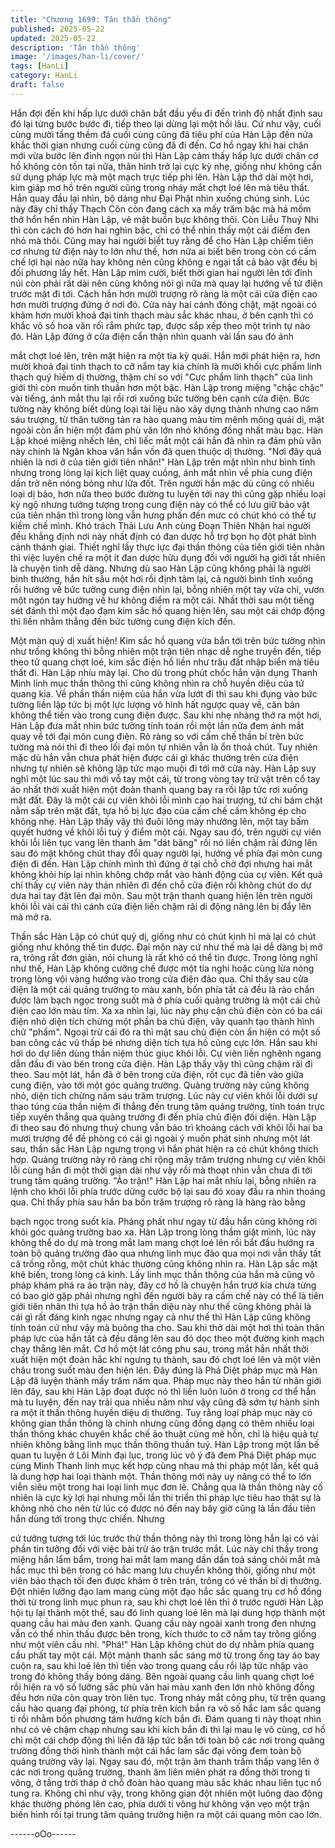 ```yaml
---
title: "Chương 1699: Tân thần thông"
published: 2025-05-22
updated: 2025-05-22
description: 'Tân thần thông'
image: '/images/han-li/cover/'
tags: [HanLi]
category: HanLi
draft: false
---
```


Hắn đợi đến khi hấp lực dưới chân bắt đầu yếu đi đến trình độ
nhất định sau đó lại từng bước bước đi, tiếp theo lại dừng lại một
hồi lâu. Cứ như vậy, cuối cùng mười tầng thềm đá cuối cùng cũng
đã tiêu phí của Hàn Lập đến nửa khắc thời gian nhưng cuối cùng
cũng đã đi đến.
Cơ hồ ngay khi hai chân mới vừa bước lên đỉnh ngọn núi thì Hàn
Lập cảm thấy hấp lực dưới chân cơ hồ không còn tồn tại nữa,
thân hình trở lại cực kỳ nhẹ, giống như không cần sử dụng pháp
lực mà một mạch trực tiếp phi lên. Hàn Lập thở dài một hơi, kim
giáp mơ hồ trên người cũng trong nháy mắt chợt loé lên mà tiêu
thất.
Hắn quay đầu lại nhìn, bộ dáng như Đại Phật nhìn xuống chúng
sinh. Lúc này đây chỉ thấy Thạch Côn còn đang cách xa mấy trăm
bậc mà há mồm thở hổn hển nhìn Hàn Lập, vẻ mặt buồn bực
không thôi. Còn Liễu Thuý Nhi thì còn cách đó hơn hai nghìn bậc,
chỉ có thể nhìn thấy một cái điểm đen nhỏ mà thôi.
Cũng may hai người biết tuy rằng để cho Hàn Lập chiếm tiên cơ
nhưng tử điện này to lớn như thế, hơn nữa ai biết bên trong còn
có cấm chế lợi hại nào nữa hay không nên cũng không e ngại tất
cả bảo vật đều bị đối phương lấy hết.
Hàn Lập mỉm cười, biết thời gian hai người lên tới đỉnh núi còn
phải rất dài nên cũng không nói gì nữa mà quay lại hướng về tử
điện trước mặt đi tới. Cách hắn hơn mười trượng rõ ràng là một
cái cửa điện cao hơn mười trượng đứng ở nơi đó. Cửa này hai
cánh đóng chặt, mặt ngoài có khảm hơn mười khoả đại tinh thạch
màu sắc khác nhau, ở bên cạnh thì có khắc vô số hoa văn rối rắm
phức tạp, được sắp xếp theo một trình tự nào đó.
Hàn Lập đứng ở cửa điện cẩn thận nhìn quanh vài lần sau đó ánh

mắt chợt loé lên, trên mặt hiện ra một tia kỳ quái. Hắn mới phát
hiện ra, hơn mười khoả đại tinh thạch to cỡ nắm tay kia chính là
mười khối cực phẩm linh thạch quý hiếm dị thường, thậm chí so
với "Cực phẩm linh thạch" của linh giới thì còn muốn tinh thuần
hơn một bậc.
Hàn Lập trong miệng "chậc chậc" vài tiếng, ánh mắt thu lại rồi rơi
xuống bức tường bên cạnh cửa điện. Bức tường này không biết
dùng loại tài liệu nào xây dựng thành nhưng cao năm sáu trượng,
từ thân tường tản ra hào quang màu tím mênh mông quái dị, mặt
ngoài còn ẩn hiện một đám phù văn lớn nhỏ không đồng nhất
màu bạc.
Hàn Lập khoé miệng nhếch lên, chỉ liếc mắt một cái hắn đã nhìn
ra đám phù văn này chính là Ngân khoa văn hắn vốn đã quen
thuộc dị thường.
"Nơi đây quả nhiên là nơi ở của tiên giới tiên nhân!"
Hàn Lập trên mặt nhìn như bình tĩnh nhưng trong lòng lại kịch liệt
quay cuồng, ánh mắt nhìn về phía cung điện dần trở nên nóng
bỏng như lửa đốt. Trên người hắn mặc dù cũng có nhiều loại dị
bảo, hơn nữa theo bước đường tu luyện tới nay thì cũng gặp
nhiều loại kỳ ngộ nhưng tưởng tượng trong cung điện này có thể
có lưu giữ bảo vật của tiên nhân thì trong lòng vẫn hưng phấn
đến mưc có chút khó có thể tự kiềm chế mình.
Khó trách Thải Lưu Anh cùng Đoạn Thiên Nhận hai người đều
khẳng định nơi này nhất định có đan dược hỗ trợ bọn họ đột phát
bình cảnh thánh giai. Thiết nghĩ lấy thực lực đại thần thông của
tiên giới tiên nhân thì việc luyện chế ra một ít đan dược hữu dụng
đối với người hạ giới tất nhiên là chuyện tình dễ dàng.
Nhưng dù sao Hàn Lập cũng không phải là người bình thường,
hắn hít sâu một hơi rồi định tâm lại, cả người bình tĩnh xuống rồi
hướng về bức tường cung điện nhìn lại, bỗng nhiên một tay vừa
chỉ, vươn một ngón tay hướng về hư không điểm ra một cái. Nhất
thời sau một tiếng sét đánh thì một đạo đạm kim sắc hồ quang
hiện lên, sau một cái chớp động thì liền nhằm thẳng đến bức
tường cung điện kích đến.

Một màn quỷ dị xuất hiện!
Kim sắc hồ quang vừa bắn tới trên bức tường nhìn như trống
không thì bỗng nhiên một trận tiên nhạc dễ nghe truyền đến, tiếp
theo tử quang chợt loé, kim sắc điện hồ liền như trâu đất nhập
biển mà tiêu thất đi. Hàn Lập nhíu mày lại. Cho dù trong phút
chốc hắn vận dụng Thanh Minh linh mục thần thông thì cũng
không nhìn ra chỗ huyền diệu của tử quang kia.
Về phần thần niệm của hắn vừa lướt đi thì sau khi đụng vào bức
tường liền lập tức bị một lực lượng vô hình hất ngược quay về,
căn bản không thể tiến vào trong cung điện được. Sau khi nhẹ
nhàng thở ra một hơi, Hàn Lập đưa mắt nhìn bức tường tính toán
rồi một lần nữa đem ánh mắt quay về tới đại môn cung điện. Rõ
ràng so với cấm chế thần bí trên bức tường mà nói thì đi theo lối
đại môn tự nhiên vẫn là ổn thoả chút. Tuy nhiên mặc dù hắn vẫn
chưa phát hiện được cái gì khác thường trên cửa điện nhưng tự
nhiên sẽ không lập tức mạo muội đi tới mở cửa này.
Hàn Lập suy nghĩ một lúc sau thì mới vỗ tay một cái, từ trong
vòng tay trữ vật trên cổ tay áo nhất thời xuất hiện một đoàn thanh
quang bay ra rồi lập tức rơi xuống mặt đất. Đây là một cái cự viên
khôi lỗi mình cao hai trượng, tứ chi bám chặt nằm sấp trên mặt
đất, tựa hồ bị lực đạo của cấm chế cấm không ép cho không nhẹ.
Hàn Lập thấy vậy thì đuôi lông mày nhướng lên, một tay bấm
quyết hướng về khôi lỗi tuỳ ý điểm một cái.
Ngay sau đó, trên người cự viên khôi lỗi liên tục vang lên thanh
âm "dát băng" rồi nó liền chậm rãi đứng lên sau đó mặt không
chút thay đổi quay người lại, hướng về phía đại môn cung điện đi
đến.
Hàn Lập chính mình thì đứng ở tại chỗ chờ đợi nhưng hai mắt
không khỏi híp lại nhìn không chớp mắt vào hành động của cự
viên. Kết quả chỉ thấy cự viên này thản nhiên đi đến chỗ cửa điện
rồi không chút do dự dưa hai tay đặt lên đại môn. Sau một trận
thanh quang hiện lên trên người khôi lỗi vài cái thì cánh cửa điện
liền chậm rãi di động nâng lên bị đẩy lên mà mở ra.

Thần sắc Hàn Lập có chút quỷ dị, giống như có chút kinh hỉ mà lại
có chút giống như không thể tin được. Đại môn này cứ như thế
mà lại dễ dàng bị mở ra, trông rất đơn giản, nói chung là rất khó
có thể tin được. Trong lòng nghĩ như thế, Hàn Lập không cưỡng
chế được một tia nghi hoặc cùng lửa nóng trong lòng vội vàng
hướng vào trong cửa điện đảo qua.
Chỉ thấy sau cửa điện là một cái quảng trường to màu xanh, bốn
phía tất cả đều là rào chắn được làm bạch ngọc trong suốt mà ở
phía cuối quảng trường là một cái chủ điện cao lớn màu tím. Xa
xa nhìn lại, lúc này phụ cận chủ điện còn có ba cái điện nhỏ diện
tích chừng một phần ba chủ điện, vây quanh tạo thành hình chữ
"phẩm".
Ngoại trừ cái đó ra thì mặt sau chủ điện còn ẩn hiện có một số
ban công các vũ thấp bé nhưng diện tích tựa hồ cũng cực lớn.
Hắn sau khi hơi do dự liền dùng thần niệm thúc giục khôi lỗi. Cự
viên liền nghênh ngang dẫn đầu đi vào bên trong cửa điện.
Hàn Lập thấy vậy thì cũng chậm rãi đi theo. Sau một lát, hắn đã ở
bên trong cửa điện, rốt cục đã tiến vào giữa cung điện, vào tới
một góc quảng trường. Quảng trường này cũng không nhỏ, diện
tích chừng năm sáu trăm trượng. Lúc này cự viên khôi lỗi dưới sự
thao túng của thần niệm đi thẳng đến trung tâm quảng trường,
tính toán trực tiếp xuyên thẳng qua quảng trường đi đến phía chủ
điện đối diện.
Hàn Lập đi theo sau đó nhưng thuỷ chung vẫn bảo trì khoảng
cách với khôi lỗi hai ba mươi trượng để đề phòng có cái gì ngoài
ý muốn phát sinh nhưng một lát sau, thần sắc Hàn Lập ngưng
trọng vì hắn phát hiện ra có chút không thích hợp. Quảng trường
này rõ ràng chỉ rộng mấy trăm trượng nhưng cự viên khôi lỗi cùng
hắn đi một thời gian dài như vậy rồi mà thoạt nhìn vẫn chưa đi tới
trung tâm quảng trường.
"Ảo trận!"
Hàn Lập hai mắt nhíu lại, bỗng nhiên ra lệnh cho khôi lỗi phía
trước dừng cước bộ lại sau đó xoay đầu ra nhìn thoáng qua. Chỉ
thấy phía sau hắn ba bốn trăm trượng rõ ràng là hàng rào bằng

bạch ngọc trong suốt kia. Phảng phất như ngay từ đầu hắn cũng
không rời khỏi góc quảng trường bao xa.
Hàn Lập trong lòng thầm giật mình, lúc này không thể do dự mà
trong mắt lam mang chợt loé lên rồi bắt đầu hướng ra toàn bộ
quảng trường đảo qua nhưng linh mục đảo qua mọi nơi vẫn thấy
tất cả trống rỗng, một chút khác thường cũng không nhìn ra. Hàn
Lập sắc mặt khẽ biến, trong lòng cả kinh.
Lấy linh mục thần thông của hắn mà cũng vô pháp khám phá ra
ảo trận này, đây cơ hồ là chuyện hắn trướ kia chưa từng có bao
giờ gặp phải nhưng nghĩ đến người bày ra cấm chế này có thể là
tiên giới tiên nhân thì tựa hồ ảo trận thần diệu này như thế cũng
không phải là cái gì rất đáng kinh ngạc nhưng ngay cả như thế thì
Hàn Lập cũng không tính toán cứ như vậy mà buông tha cho.
Sau khi thở dài một hơi thì toàn thân pháp lực của hắn tất cả đều
dâng lên sau đó dọc theo một đường kinh mạch chạy thẳng lên
mắt. Cơ hồ một lát công phu sau, trong mắt hắn nhất thời xuất
hiện một đoàn hắc khí ngưng tụ thành, sau đó chợt loé lên và một
viên châu trong suốt màu đen hiện lên. Đây đúng là Phá Diệt
pháp mục mà Hàn Lập đã luyện thành mấy trăm năm qua.
Pháp mục này theo hắn từ nhân giới lên đây, sau khi Hàn Lập
đoạt được nó thì liền luôn luôn ở trong cơ thể hắn mà tu luyện,
đến nay trải qua nhiều năm như vậy cũng đã sớm tự hành sinh ra
một ít thần thông huyền diệu dị thường. Tuy rằng loại pháp mục
này có không gian thần thông là chính nhưng cũng đồng dạng có
thêm nhiều loại thần thông khác chuyên khắc chế ảo thuật cùng
mê hồn, chỉ là hiệu quả tự nhiên không bằng linh mục thần thông
thuần tuý.
Hàn Lập trong một lần bế quan tu luyện ở Lôi Minh đại lục, trong
lúc vô ý đã đem Phá Diệt pháp mục cùng Minh Thanh linh mục
kết hợp cùng nhau mà thi pháp một lần, kết quả là dung hợp hai
loại thành một. Thần thông mới này uy năng có thể to lớn viễn
siêu một trong hai loại linh mục đơn lẻ. Chẳng qua là thần thông
này cố nhiên là cực kỳ lợi hại nhưng mỗi lần thi triển thì pháp lực
tiêu hao thật sự là không nhỏ cho nên từ lúc có được nó đến nay
bây giờ cũng là lần đầu tiên hắn dùng tới trong thực chiến. Nhưng

cứ tưởng tượng tới lúc trước thử thần thông này thì trong lòng
hắn lại có vài phần tin tưởng đối với việc bài trừ ảo trận trước
mắt.
Lúc này chỉ thấy trong miệng hắn lẩm bẩm, trong hai mắt lam
mang dần dần toả sáng chói mắt mà hắc mục thì bên trong có
hắc mang lưu chuyển không thôi, giống như một viên bảo thạch
tối đen được khảm ở trên trán, trông có vẻ thần bí dị thường. Đột
nhiên lưỡng đạo lam mang cùng một đạo hắc sắc quang trụ cơ
hồ đồng thời từ trong linh mục phun ra, sau khi chợt loé lên thì ở
trước người Hàn Lập hội tụ lại thành một thể, sau đó linh quang
loé lên mà lại dung hợp thành một quang cầu hai màu đen xanh.
Quang cầu này ngoài xanh trong đen nhưng vẫn có thể nhìn thấu
được bên trong, kích thước to cỡ nắm tay trông giống như một
viên cầu nhỉ.
"Phá!"
Hàn Lập không chút do dự nhằm phía quang cầu phất tay một
cái. Một mảnh thanh sắc sáng mờ từ trong ống tay áo bay cuộn
ra, sau khi loé lên thì tiến vào trong quang cầu rồi lập tức nhập
vào trong đó không thấy bóng dáng. Bên ngoài quang cầu linh
quang chợt loé rồi hiện ra vô số lưỡng sắc phù văn hai màu xanh
đen lớn nhỏ không đồng đều hơn nữa còn quay tròn liên tục.
Trong nháy mắt công phu, từ trên quang cầu hào quang đại
phóng, từ phía trên kích bắn ra vô số hắc lam sắc quang ti rồi
nhằm bốn phương tám hướng kích bắn đi. Đám quang ti này
thoạt nhìn như có vẻ chậm chạp nhưng sau khi kích bắn đi thì lại
mau lẹ vô cùng, cơ hồ chỉ một cái chớp động thì liền đã lập tức
bắn tới toàn bộ các nơi trong quảng trường đồng thời hình thành
một cái hắc lam sắc đại võng đem toàn bộ quảng trường vây lại.
Ngay sau đó, một trận âm thanh trầm thấp vang lên ở các nơi
trong quảng trường, thanh âm liên miên phát ra đồng thời trong ti
võng, ở tầng trời tháp ở chỗ đoàn hào quang màu sắc khác nhau
liên tục nổ tung ra. Không chỉ như vậy, trong không gian đột nhiên
một luông dao động khác thường phóng lên cao, phía dưới ti
võng hư không vặn vẹo một trận biến hình rồi tại trung tâm quảng
trường hiện ra một cái quang môn cao lớn.

------oOo------
